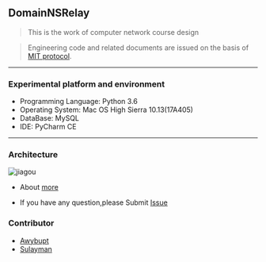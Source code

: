 ## DomainNSRelay

> This is the work of computer network course design

> Engineering code and related documents are issued on the basis of [MIT protocol]().
------

### Experimental platform and environment

  * Programming Language: Python 3.6
  * Operating System: Mac OS High Sierra 10.13(17A405)
  * DataBase: MySQL
  * IDE: PyCharm CE

------

### Architecture

![jiagou](https://ws4.sinaimg.cn/large/006tKfTcly1fqicx7cbd3j30ym0ket9o.jpg)

* About [more](https://github.com/Awybupt/DomainNSRelay/blob/master/report/report.pdf)

* If you have any question,please Submit [Issue](https://github.com/Awybupt/DomainNSRelay/issues)

### Contributor

* [Awybupt](https://github.com/Awybupt)
* [Sulayman](https://github.com/sulayman-soyir)


